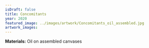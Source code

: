 ```yaml
---
isDraft: false
title: Concomitants
year: 2020
featured_image: ../images/artwork/Concomitants_oil_assembled.jpg
artwork_images: 
---
```


**Materials:** Oil on assembled canvases